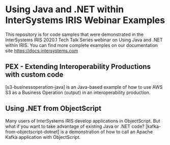 # Using Java and .NET within InterSystems IRIS Webinar Examples

This repository is for code samples that were demonstrated in the InterSystems IRIS 2020.1 Tech Talk Series webinar on Using Java and .NET within IRIS.  You can find more complete examples on our documentation site https://docs.intersystems.com

## PEX - Extending Interoperability Productions with custom code

[s3-businessoperation-java] is an Java-based example of how to use AWS S3 as a Business Operation (output) in an interoperability production.  

## Using .NET from ObjectScript

Many users of InterSystems IRIS develop applications in ObjectScript.  But what if you want to take advantage of existing Java or .NET code?  [kafka-from-objectscript-dotnet] is a demonstration of how to call an Apache Kafka application with ObjectScript.

